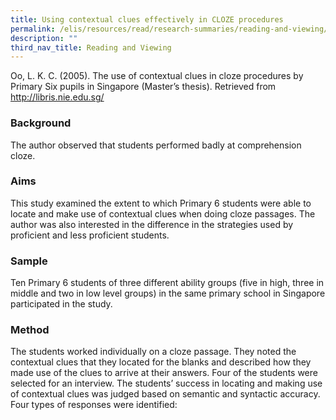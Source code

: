 ```yaml
---
title: Using contextual clues effectively in CLOZE procedures
permalink: /elis/resources/read/research-summaries/reading-and-viewing/contextual-clues-in-cloze-procedures/
description: ""
third_nav_title: Reading and Viewing
---
```

Oo, L. K. C. (2005). The use of contextual clues in cloze procedures by Primary Six pupils in Singapore (Master’s thesis). Retrieved from http://libris.nie.edu.sg/

### Background

The author observed that students performed badly at comprehension cloze.

### Aims

This study examined the extent to which Primary 6 students were able to locate and make use of contextual clues when doing cloze passages. The author was also interested in the difference in the strategies used by proficient and less proficient students.

### Sample

Ten Primary 6 students of three different ability groups (five in high, three in middle and two in low level groups) in the same primary school in Singapore participated in the study.

### Method

The students worked individually on a cloze passage. They noted the contextual clues that they located for the blanks and described how they made use of the clues to arrive at their answers. Four of the students were selected for an interview. The students’ success in locating and making use of contextual clues was judged based on semantic and syntactic accuracy. Four types of responses were identified:

